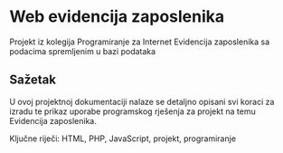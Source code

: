 # Web evidencija zaposlenika
Projekt iz kolegija Programiranje za Internet
Evidencija zaposlenika sa podacima spremljenim u bazi podataka

## Sažetak
U ovoj projektnoj dokumentaciji nalaze se detaljno opisani svi koraci za izradu te prikaz
uporabe programskog rješenja za projekt na temu Evidencija zaposlenika.

Ključne riječi: HTML, PHP, JavaScript, projekt, programiranje

